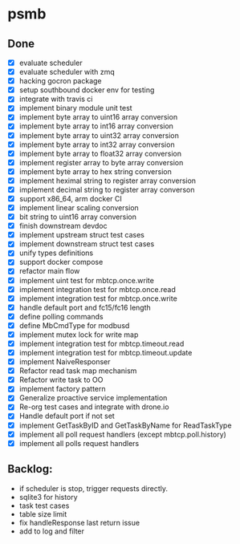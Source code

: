 # psmb

## Done

- [x] evaluate scheduler
- [x] evaluate scheduler with zmq
- [x] hacking gocron package
- [x] setup southbound docker env for testing
- [x] integrate with travis ci
- [x] implement binary module unit test
- [x] implement byte array to uint16 array conversion
- [x] implement byte array to int16 array conversion
- [x] implement byte array to uint32 array conversion
- [x] implement byte array to int32 array conversion
- [x] implement byte array to float32 array conversion
- [x] implement register array to byte array conversion
- [x] implement byte array to hex string conversion
- [x] implement heximal string to register array conversion
- [x] implement decimal string to register array converson
- [x] support x86_64, arm docker CI
- [x] implement linear scaling conversion
- [x] bit string to uint16 array conversion
- [x] finish downstream devdoc
- [x] implement upstream struct test cases
- [x] implement downstream struct test cases
- [x] unify types definitions
- [x] support docker compose
- [x] refactor main flow
- [x] implement uint test for mbtcp.once.write
- [x] implement integration test for mbtcp.once.read
- [x] implement integration test for mbtcp.once.write
- [x] handle default port and fc15/fc16 length
- [x] define polling commands
- [x] define MbCmdType for modbusd
- [x] implement mutex lock for write map
- [x] implement integration test for mbtcp.timeout.read
- [x] implement integration test for mbtcp.timeout.update
- [x] implement NaiveResponser
- [x] Refactor read task map mechanism
- [x] Refactor write task to OO
- [x] implement factory pattern
- [x] Generalize proactive service implementation
- [x] Re-org test cases and integrate with drone.io
- [x] Handle default port if not set
- [x] implement GetTaskByID and GetTaskByName for ReadTaskType
- [x] implement all poll request handlers (except mbtcp.poll.history)
- [x] implement all polls request handlers

## Backlog:

- if scheduler is stop, trigger requests directly.
- sqlite3 for history
- task test cases
- table size limit
- fix handleResponse last return issue
- add to log and filter
